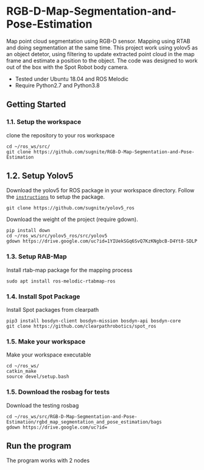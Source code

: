 # RGB-D-Map-Segmentation-and-Pose-Estimation
Map point cloud segmentation using RGB-D sensor. Mapping using RTAB and doing segmentation at the same time.
This project work using yolov5 as an object detetor, using filtering to update extracted point cloud in the map frame and estimate a position to the object.
The code was designed to work out of the box with the Spot Robot body camera.

- Tested under Ubuntu 18.04 and ROS Melodic
- Require Python2.7 and Python3.8

## Getting Started

### 1.1. Setup the workspace

clone the repository to your ros workspace

```shell script
cd ~/ros_ws/src/
git clone https://github.com/sugnite/RGB-D-Map-Segmentation-and-Pose-Estimation
```

## 1.2. Setup Yolov5
Download the yolov5 for ROS package in your workspace directory.
Follow the [`instructions`](https://github.com/ch-sa/labelCloud) to setup the package.

```shell script
git clone https://github.com/sugnite/yolov5_ros
```

Download the weight of the project (require gdown).

```shell script
pip install down
cd ~/ros_ws/src/yolov5_ros/src/yolov5
gdown https://drive.google.com/uc?id=1YIUekSGq6SvQ7KzKNgbcB-D4Yt8-SDLP
```
### 1.3. Setup RAB-Map

Install rtab-map package for the mapping process

```shell script
sudo apt install ros-melodic-rtabmap-ros
```
### 1.4. Install Spot Package

Install Spot packages from clearpath

```shell script
pip3 install bosdyn-client bosdyn-mission bosdyn-api bosdyn-core
git clone https://github.com/clearpathrobotics/spot_ros
```
### 1.5. Make your workspace

Make your workspace executable

```shell script
cd ~/ros_ws/
catkin_make
source devel/setup.bash
```
### 1.5. Download the rosbag for tests

Download the testing rosbag 

```shell script
cd ~/ros_ws/src/RGB-D-Map-Segmentation-and-Pose-Estimation/rgbd_map_segmentation_and_pose_estimation/bags
gdown https://drive.google.com/uc?id=
```

## Run the program

The program works with 2 nodes
